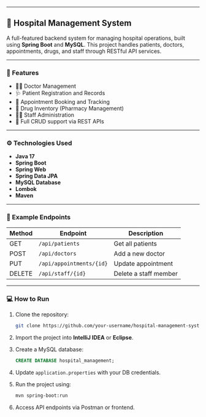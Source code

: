 

---

## 🏥 Hospital Management System

A full-featured backend system for managing hospital operations, built using **Spring Boot** and **MySQL**. This project handles patients, doctors, appointments, drugs, and staff through RESTful API services.

---

### 🚀 Features

* 👨‍⚕️ Doctor Management
* 🩺 Patient Registration and Records
* 📅 Appointment Booking and Tracking
* 💊 Drug Inventory (Pharmacy Management)
* 🧑‍💼 Staff Administration
* 🔄 Full CRUD support via REST APIs

---

### ⚙️ Technologies Used

* **Java 17**
* **Spring Boot**
* **Spring Web**
* **Spring Data JPA**
* **MySQL Database**
* **Lombok**
* **Maven**

---

### 🔗 Example Endpoints

| Method | Endpoint                 | Description           |
| ------ | ------------------------ | --------------------- |
| GET    | `/api/patients`          | Get all patients      |
| POST   | `/api/doctors`           | Add a new doctor      |
| PUT    | `/api/appointments/{id}` | Update appointment    |
| DELETE | `/api/staff/{id}`        | Delete a staff member |

---

### 💻 How to Run

1. Clone the repository:

   ```bash
   git clone https://github.com/your-username/hospital-management-system.git
   ```
2. Import the project into **IntelliJ IDEA** or **Eclipse**.
3. Create a MySQL database:

   ```sql
   CREATE DATABASE hospital_management;
   ```
4. Update `application.properties` with your DB credentials.
5. Run the project using:

   ```bash
   mvn spring-boot:run
   ```
6. Access API endpoints via Postman or frontend.




